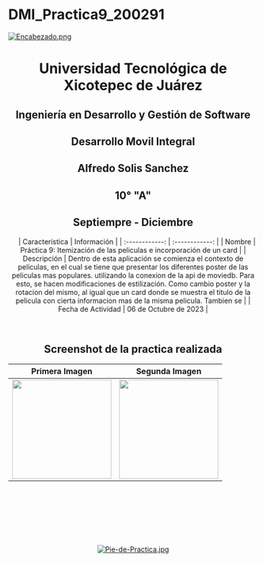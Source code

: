 # DMI_Practica9_200291

[![Encabezado.png](https://i.postimg.cc/PJKtvHNC/Encabezado.png)](https://postimg.cc/K3kXCdPb)

<div align="center">
  
# Universidad Tecnológica de Xicotepec de Juárez

## Ingeniería en Desarrollo y Gestión de Software

## Desarrollo Movil Integral

## Alfredo Solis Sanchez
 
## 10° "A"

## Septiempre - Diciembre


&nbsp;
&nbsp;
|  Característica |  Información |
| :------------: | :------------: |
| Nombre  |  Práctica 9: Itemización de las peliculas e incorporación de un card |
| Descripción  |  Dentro de esta aplicación se comienza el contexto de peliculas, en el cual se tiene que presentar los diferentes poster de las peliculas mas populares. utilizando la conexion de la api de moviedb. Para esto, se hacen modificaciones de estilización. Como cambio poster y la rotacion del mismo, al igual que un card donde se muestra el titulo de la pelicula con cierta informacion mas de la misma pelicula.
Tambien se |
|  Fecha de Actividad  |  06 de Octubre de 2023  |

&nbsp;
&nbsp;

## Screenshot de la practica realizada

|  Primera Imagen | Segunda Imagen  | 
| :------------: | :------------: | 
|  <img src="https://i.postimg.cc/tJcBCYFX/Whats-App-Image-2023-10-06-at-4-13-17-AM.jpg" width="200"/> | <img src="https://i.postimg.cc/mkSF8q2K/Whats-App-Image-2023-10-06-at-4-13-17-AM-1.jpg" width="200"/>  |



&nbsp;
&nbsp;




<br>
<br>
<br>
<br>

[![Pie-de-Practica.jpg](https://i.postimg.cc/MKKZ2nrV/Pie-de-Practica.jpg)](https://postimg.cc/WtCc01V1)
